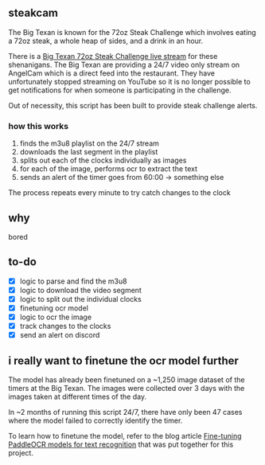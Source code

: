 ## steakcam

The Big Texan is known for the 72oz Steak Challenge which involves eating a 72oz steak, a whole heap of sides, and a drink in an hour.

There is a [Big Texan 72oz Steak Challenge live stream](https://www.bigtexan.com/live-stream/) for these shenanigans. The Big Texan are providing a 24/7 video only stream on AngelCam which is a direct feed into the restaurant. They have unfortunately stopped streaming on YouTube so it is no longer possible to get notifications for when someone is participating in the challenge. 

Out of necessity, this script has been built to provide steak challenge alerts. 

### how this works

1. finds the m3u8 playlist on the 24/7 stream
2. downloads the last segment in the playlist
3. splits out each of the clocks individually as images
4. for each of the image, performs ocr to extract the text
5. sends an alert of the timer goes from 60:00 -> something else

The process repeats every minute to try catch changes to the clock

## why

bored

## to-do

- [x] logic to parse and find the m3u8
- [x] logic to download the video segment
- [x] logic to split out the individual clocks
- [x] finetuning ocr model
- [x] logic to ocr the image
- [x] track changes to the clocks
- [x] send an alert on discord

## i really want to finetune the ocr model further

The model has already been finetuned on a ~1,250 image dataset of the timers at the Big Texan. The images were collected over 3 days with the images taken at different times of the day.

In ~2 months of running this script 24/7, there have only been 47 cases where the model failed to correctly identify the timer. 

To learn how to finetune the model, refer to the blog article [Fine-tuning PaddleOCR models for text recognition](https://timc.me/blog/finetune-paddleocr-textdetection.html) that was put together for this project.

